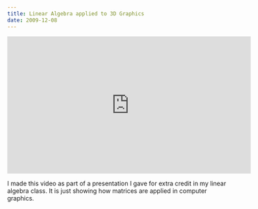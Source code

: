 ```yaml
---
title: Linear Algebra applied to 3D Graphics
date: 2009-12-08
---
```

<iframe width="560" height="315" src="http://www.youtube.com/embed/SMAnlPTmAwE" frameborder="0" allowfullscreen></iframe>

I made this video as part of a presentation I gave for extra credit in my linear algebra class. It is just showing how matrices are applied in computer graphics.
